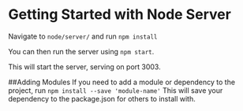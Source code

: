 # Getting Started with Node Server

Navigate to `node/server/` and run `npm install`

You can then run the server using `npm start`. 

This will start the server, serving on port 3003.

##Adding Modules
If you need to add a module or dependency to the project, run `npm install --save 'module-name'`
This will save your dependency to the package.json for others to install with.
